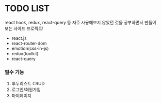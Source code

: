 # TODO LIST
react hook, redux, react-query 등 자주 사용해보지 않았던 것들 공부하면서 만들어보는 사이드 프로젝트!

- react.js
- react-router-dom
- emotion(css-in-js)
- redux(toolkit)
- react-query


### 필수 기능
1. 투두리스트 CRUD
2. 로그인/회원가입
3. 마이페이지
